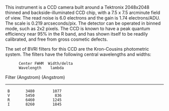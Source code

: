 This instrument is a CCD camera built around a Tektronix 2048x2048 thinned and
backside-illuminated CCD chip, with a 7.5 x 7.5 arcminute field of view.  The read
noise is 6.0 electrons and the gain is 1.74 electrons/ADU.  The scale is 0.219
arcseconds/pix.  The detector can be operated in binned mode, such as 2x2 pixels. 
The CCD is known to have a peak quantum efficiency near 95% in the R band, and has
shown itself to be readily calibrated, and free from gross cosmetic defects.

The set of BVRI filters for this CCD are the Kron-Cousins photometric system. The
filters have the following central wavelengths and widths:

          Center FWHM  Width/delta
          Wavelength    lambda
  Filter  (Angstrom)   (Angstrom) 
  ------  ----------  ------------
     B       3480        1077
     V       5450         836
     R       6460        1245
     I       8260        1845
        